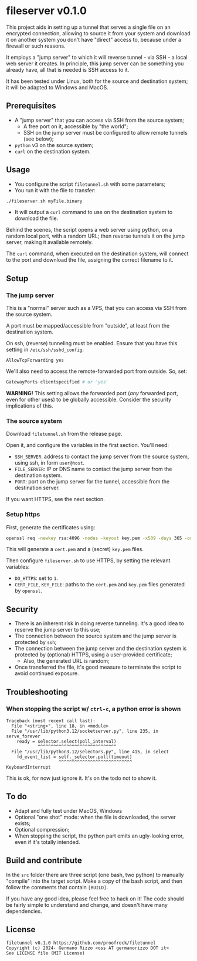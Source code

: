 # fileserver v0.1.0

This project aids in setting up a tunnel that serves a single file on an encrypted connection, allowing to source it from your system and download it on another system you don't have "direct" access to, because under a firewall or such reasons.

It employs a "jump server" to which it will reverse tunnel - via SSH - a local web server it creates. In principle, this jump server can be something you already have, all that is needed is SSH access to it.

It has been tested under Linux, both for the source and destination system; it will be adapted to Windows and MacOS.

## Prerequisites

- A "jump server" that you can access via SSH from the source system;
  - A free port on it, accessible by "the world";
  - SSH on the jump server must be configured to allow remote tunnels (see below);
- `python` v3 on the source system;
- `curl` on the destination system.

## Usage

- You configure the script `filetunnel.sh` with some parameters;
- You run it with the file to transfer:
```bash
./fileserver.sh myFile.binary
```
- It will output a `curl` command to use on the destination system to download the file.

Behind the scenes, the script opens a web server using python, on a random local port, with a random URL; then reverse tunnels it on the jump server, making it available remotely. 

The `curl` command, when executed on the destination system, will connect to the port and download the file, assigning the correct filename to it.

## Setup

### The jump server

This is a "normal" server such as a VPS, that you can access via SSH from the source system.

A port must be mapped/accessible from "outside", at least from the destination system.

On ssh, (reverse) tunneling must be enabled. Ensure that you have this setting in `/etc/ssh/sshd_config`:

```
AllowTcpForwarding yes
```

We'll also need to access the remote-forwarded port from outside. So, set:

```python
GatewayPorts clientspecified # or 'yes'
```

**WARNING!** This setting allows the forwarded port (*any* forwarded port, even for other uses) to be globally accessible. Consider the security implications of this.

### The source system

Download `filetunnel.sh` from the release page.

Open it, and configure the variables in the first section. You'll need:

- `SSH_SERVER`: address to contact the jump server from the source system, using ssh, in form `user@host`.
- `FILE_SERVER`: IP or DNS name to contact the jump server from the destination system.
- `PORT`: port on the jump server for the tunnel, accessible from the destination server.

If you want HTTPS, see the next section.

### Setup https

First, generate the certificates using:
```bash
openssl req -newkey rsa:4096 -nodes -keyout key.pem -x509 -days 365 -out cert.pem
```
This will generate a `cert.pem` and a (secret) `key.pem` files.

Then configure `fileserver.sh` to use HTTPS, by setting the relevant variables: 

- `DO_HTTPS`: set to `1`.
- `CERT_FILE`, `KEY_FILE`: paths to the `cert.pem` and `key.pem` files generated by `openssl`.

## Security

- There is an inherent risk in doing reverse tunneling. It's a good idea to reserve the jump server to this use;
- The connection between the source system and the jump server is protected by `ssh`;
- The connection between the jump server and the destination system is protected by (optional) HTTPS, using a user-provided certificate;
  - Also, the generated URL is random;
- Once transferred the file, it's good measure to terminate the script to avoid continued exposure.

## Troubleshooting

### When stopping the script w/ `ctrl-c`, a python error is shown
```
Traceback (most recent call last):
  File "<string>", line 18, in <module>
  File "/usr/lib/python3.12/socketserver.py", line 235, in serve_forever
    ready = selector.select(poll_interval)
            ^^^^^^^^^^^^^^^^^^^^^^^^^^^^^^
  File "/usr/lib/python3.12/selectors.py", line 415, in select
    fd_event_list = self._selector.poll(timeout)
                    ^^^^^^^^^^^^^^^^^^^^^^^^^^^^
KeyboardInterrupt
```
This is ok, for now just ignore it. It's on the todo not to show it.

## To do

- Adapt and fully test under MacOS, Windows
- Optional "one shot" mode: when the file is downloaded, the server exists;
- Optional compression;
- When stopping the script, the python part emits an ugly-looking error, even if it's totally intended.

## Build and contribute

In the `src` folder there are three script (one bash, two python) to manually "compile" into the target script. Make a copy of the bash script, and then follow the comments that contain `[BUILD]`.

If you have any good idea, please feel free to hack on it! The code should be fairly simple to understand and change, and doesn't have many dependencies.

## License

```
filetunnel v0.1.0 https://github.com/proofrock/filetunnel
Copyright (c) 2024- Germano Rizzo <oss AT germanorizzo DOT it>
See LICENSE file (MIT License)
```
